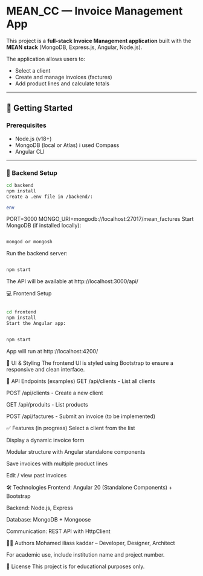 # MEAN_CC — Invoice Management App

This project is a **full-stack Invoice Management application** built with the **MEAN stack** (MongoDB, Express.js, Angular, Node.js).

The application allows users to:
- Select a client
- Create and manage invoices (factures)
- Add product lines and calculate totals

---

## 🚀 Getting Started

### Prerequisites
- Node.js (v18+)
- MongoDB (local or Atlas) i used Compass
- Angular CLI 

---

### 🧩 Backend Setup

```bash
cd backend
npm install
Create a .env file in /backend/:

env
```
PORT=3000
MONGO_URI=mongodb://localhost:27017/mean_factures
Start MongoDB (if installed locally):

```bash

mongod or mongosh 
```
Run the backend server:

```bash

npm start
```
The API will be available at http://localhost:3000/api/

💻 Frontend Setup
```bash

cd frontend
npm install
Start the Angular app:
```
```bash

npm start
```
App will run at http://localhost:4200/

🎨 UI & Styling
The frontend UI is styled using Bootstrap to ensure a responsive and clean interface.

📡 API Endpoints (examples)
GET /api/clients - List all clients

POST /api/clients - Create a new client

GET /api/produits - List products

POST /api/factures - Submit an invoice (to be implemented)

✅ Features (in progress)
 Select a client from the list

 Display a dynamic invoice form

 Modular structure with Angular standalone components

 Save invoices with multiple product lines

 Edit / view past invoices

🛠️ Technologies
Frontend: Angular 20 (Standalone Components) + Bootstrap

Backend: Node.js, Express

Database: MongoDB + Mongoose

Communication: REST API with HttpClient

🧑‍💻 Authors
Mohamed iliass kaddar  – Developer, Designer, Architect

For academic use, include institution name and project number.

📄 License
This project is for educational purposes only.